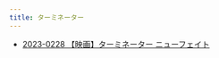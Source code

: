 ```yaml
---
title: ターミネーター
---
```



- [2023-0228 【映画】ターミネーター ニューフェイト](./../../../../d/2023/02/28/【映画】ターミネーター_ニューフェイト.md)




